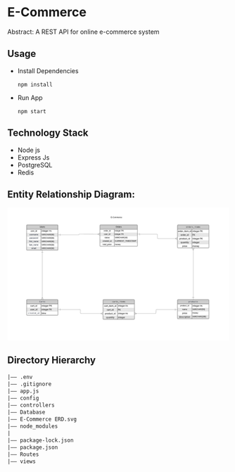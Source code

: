 E-Commerce 
===
Abstract: A REST API for online e-commerce system




## Usage
- Install Dependencies
  ```
  npm install
  ```
- Run App
  ```
  npm start
  ```
## Technology Stack
- Node js
- Express Js
- PostgreSQL
- Redis

## Entity Relationship Diagram:

<div align="center">
  <img src="E-Commerce ERD.png" alt="Database Schema">
</div>



## Directory Hierarchy
```
|—— .env
|—— .gitignore
|—— app.js
|—— config
|—— controllers
|—— Database
|—— E-Commerce ERD.svg
|—— node_modules
|    
|—— package-lock.json
|—— package.json
|—— Routes
|—— views
```

